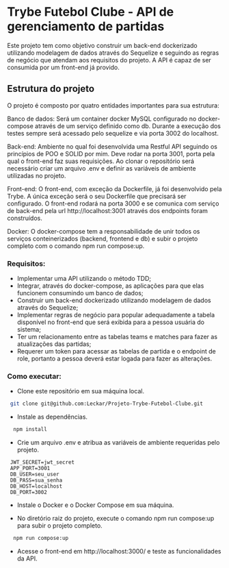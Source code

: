 # Trybe Futebol Clube - API de gerenciamento de partidas


Este projeto tem como objetivo construir um back-end dockerizado utilizando modelagem de dados através do Sequelize e seguindo as regras de negócio que atendam aos requisitos do projeto. A API é capaz de ser consumida por um front-end já provido.

## Estrutura do projeto
O projeto é composto por quatro entidades importantes para sua estrutura:

Banco de dados: Será um container docker MySQL configurado no docker-compose através de um serviço definido como db. Durante a execução dos testes sempre será acessado pelo sequelize e via porta 3002 do localhost.

Back-end: Ambiente no qual foi desenvolvida uma Restful API seguindo os princípios de POO e SOLID por mim. Deve rodar na porta 3001, porta pela qual o front-end faz suas requisições. Ao clonar o repositório será necessário criar um arquivo .env e definir as variáveis de ambiente utilizadas no projeto.

Front-end: O front-end, com exceção da Dockerfile, já foi desenvolvido pela Trybe. A única exceção será o seu Dockerfile que precisará ser configurado. O front-end rodará na porta 3000 e se comunica com serviço de back-end pela url http://localhost:3001 através dos endpoints foram construídos. 

Docker: O docker-compose tem a responsabilidade de unir todos os serviços conteinerizados (backend, frontend e db) e subir o projeto completo com o comando npm run compose:up. 

### Requisitos:
 - Implementar uma API utilizando o método TDD;
 - Integrar, através do docker-compose, as aplicações para que elas funcionem consumindo um banco de dados;
 - Construir um back-end dockerizado utilizando modelagem de dados através do Sequelize;
 - Implementar regras de negócio para popular adequadamente a tabela disponível no front-end que será exibida para a pessoa usuária do sistema;
 - Ter um relacionamento entre as tabelas teams e matches para fazer as atualizações das partidas;
 - Requerer um token para acessar as tabelas de partida e o endpoint de role, portanto a pessoa deverá estar logada para fazer as alterações.

### Como executar:
 - Clone este repositório em sua máquina local.
 ```bash
  git clone git@github.com:Leckar/Projeto-Trybe-Futebol-Clube.git
 ```
 - Instale as dependências.
```bash
  npm install
```
 - Crie um arquivo .env e atribua as variáveis de ambiente requeridas pelo projeto.
```shell
 JWT_SECRET=jwt_secret
 APP_PORT=3001
 DB_USER=seu_user
 DB_PASS=sua_senha
 DB_HOST=localhost
 DB_PORT=3002
``` 
 - Instale o Docker e o Docker Compose em sua máquina.
 
 - No diretório raiz do projeto, execute o comando npm run compose:up para subir o projeto completo.
```bash
  npm run compose:up
```
 - Acesse o front-end em http://localhost:3000/ e teste as funcionalidades da API.

